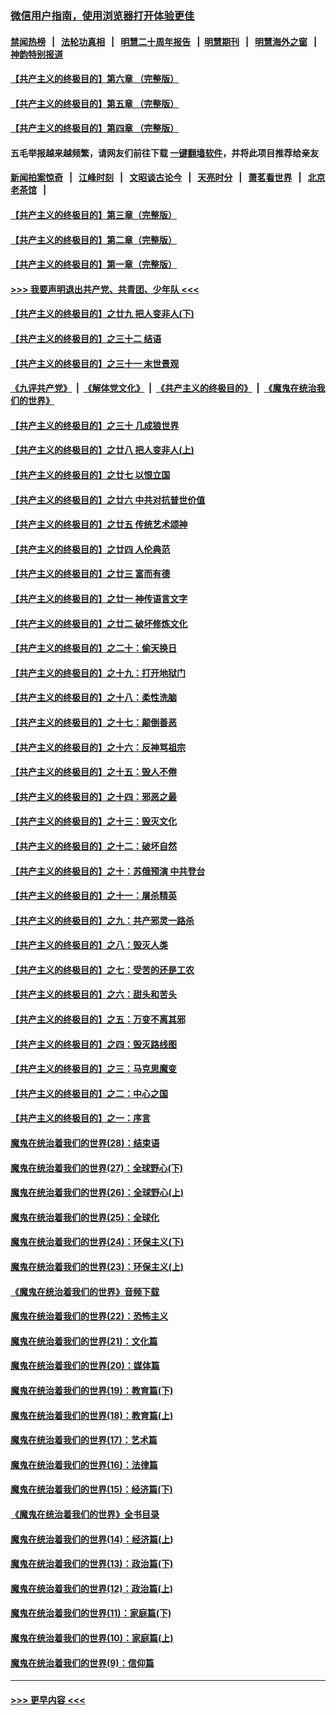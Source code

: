 ### [微信用户指南，使用浏览器打开体验更佳](https://github.com/gfw-breaker/banned-news1/blob/master/indexes/wechat-guide.md?t=0)
#### [禁闻热榜](热点新闻.md?t=0)  &nbsp;&nbsp;|&nbsp;&nbsp; [法轮功真相](https://github.com/gfw-breaker/truth/blob/master/README.md?t=0) &nbsp;&nbsp;|&nbsp;&nbsp; [明慧二十周年报告](https://github.com/gfw-breaker/mh-reports/blob/master/README.md?t=0) &nbsp;&nbsp;|&nbsp;&nbsp;[明慧期刊](https://github.com/gfw-breaker/mh-qikan) &nbsp;&nbsp;|&nbsp;&nbsp; [明慧海外之窗](https://github.com/gfw-breaker/mh-news/blob/master/README.md?t=0) &nbsp;&nbsp;|&nbsp;&nbsp; [神韵特别报道](https://github.com/gfw-breaker/mh-news/blob/master/shenyun.md?t=0)
#### [【共产主义的终极目的】第六章 （完整版）](../pages/nsc422/n11428913.md?t=02062022) 
#### [【共产主义的终极目的】第五章 （完整版）](../pages/nsc422/n11428912.md?t=02062022) 
#### [【共产主义的终极目的】第四章 （完整版）](../pages/nsc422/n11428907.md?t=02062022) 
#### 五毛举报越来越频繁，请网友们前往下载 [一键翻墙软件](https://github.com/gfw-breaker/ssr-accounts)，并将此项目推荐给亲友
#### [新闻拍案惊奇](https://github.com/gfw-breaker/banned-news1/blob/master/pages/link4.md) &nbsp;&nbsp;|&nbsp;&nbsp; [江峰时刻](https://github.com/gfw-breaker/banned-news1/blob/master/pages/link4.md) &nbsp;&nbsp;|&nbsp;&nbsp; [文昭谈古论今](https://github.com/gfw-breaker/banned-news1/blob/master/pages/link4.md) &nbsp;&nbsp;|&nbsp;&nbsp; [天亮时分](https://github.com/gfw-breaker/banned-news1/blob/master/pages/link4.md) &nbsp;&nbsp;|&nbsp;&nbsp; [萧茗看世界](https://github.com/gfw-breaker/banned-news1/blob/master/pages/link4.md) &nbsp;&nbsp;|&nbsp;&nbsp; [北京老茶馆](https://github.com/gfw-breaker/banned-news1/blob/master/pages/link4.md) &nbsp;&nbsp;|&nbsp;&nbsp; 
#### [【共产主义的终极目的】第三章（完整版）](../pages/nsc422/n11428848.md?t=02062022) 
#### [【共产主义的终极目的】第二章（完整版）](../pages/nsc422/n11428831.md?t=02062022) 
#### [【共产主义的终极目的】第一章（完整版）](../pages/nsc422/n11417651.md?t=02062022) 
#### [>>> 我要声明退出共产党、共青团、少年队 <<<](https://github.com/begood0513/goodnews/blob/master/quit/letter.md) 
#### [【共产主义的终极目的】之廿九 把人变非人(下)](../pages/nsc422/n11344140.md?t=02062022) 
#### [【共产主义的终极目的】之三十二 结语](../pages/nsc422/n11360535.md?t=02062022) 
#### [【共产主义的终极目的】之三十一 末世景观](../pages/nsc422/n11351129.md?t=02062022) 
#### [《九评共产党》](https://github.com/begood0513/9ping.md/blob/master/README.md) &nbsp;|&nbsp; [《解体党文化》](../../../../jtdwh.md/blob/master/README.md)  &nbsp;|&nbsp; [《共产主义的终极目的》](../../../../gczydzjmd.md/blob/master/README.md) &nbsp;|&nbsp; [《魔鬼在统治我们的世界》](../../../../mgztzwmdsj.md/blob/master/README.md) 
#### [【共产主义的终极目的】之三十 几成狼世界](../pages/nsc422/n11348280.md?t=02062022) 
#### [【共产主义的终极目的】之廿八 把人变非人(上)](../pages/nsc422/n11340492.md?t=02062022) 
#### [【共产主义的终极目的】之廿七 以恨立国](../pages/nsc422/n11336944.md?t=02062022) 
#### [【共产主义的终极目的】之廿六 中共对抗普世价值](../pages/nsc422/n11324785.md?t=02062022) 
#### [【共产主义的终极目的】之廿五 传统艺术颂神](../pages/nsc422/n11296396.md?t=02062022) 
#### [【共产主义的终极目的】之廿四 人伦典范](../pages/nsc422/n11296397.md?t=02062022) 
#### [【共产主义的终极目的】之廿三 富而有德](../pages/nsc422/n11283598.md?t=02062022) 
#### [【共产主义的终极目的】之廿一 神传语言文字](../pages/nsc422/n11263265.md?t=02062022) 
#### [【共产主义的终极目的】之廿二 破坏修炼文化](../pages/nsc422/n11245728.md?t=02062022) 
#### [【共产主义的终极目的】之二十：偷天换日](../pages/nsc422/n11238846.md?t=02062022) 
#### [【共产主义的终极目的】之十九：打开地狱门](../pages/nsc422/n11206376.md?t=02062022) 
#### [【共产主义的终极目的】之十八：柔性洗脑](../pages/nsc422/n11199994.md?t=02062022) 
#### [【共产主义的终极目的】之十七：颠倒善恶](../pages/nsc422/n11179782.md?t=02062022) 
#### [【共产主义的终极目的】之十六：反神骂祖宗](../pages/nsc422/n11166798.md?t=02062022) 
#### [【共产主义的终极目的】之十五：毁人不倦](../pages/nsc422/n11166792.md?t=02062022) 
#### [【共产主义的终极目的】之十四：邪恶之最](../pages/nsc422/n11150249.md?t=02062022) 
#### [【共产主义的终极目的】之十三：毁灭文化](../pages/nsc422/n11135227.md?t=02062022) 
#### [【共产主义的终极目的】之十二：破坏自然](../pages/nsc422/n11135214.md?t=02062022) 
#### [【共产主义的终极目的】之十：苏俄预演 中共登台](../pages/nsc422/n11118424.md?t=02062022) 
#### [【共产主义的终极目的】之十一：屠杀精英](../pages/nsc422/n11118442.md?t=02062022) 
#### [【共产主义的终极目的】之九：共产邪灵一路杀](../pages/nsc422/n11114139.md?t=02062022) 
#### [【共产主义的终极目的】之八：毁灭人类](../pages/nsc422/n11108503.md?t=02062022) 
#### [【共产主义的终极目的】之七：受苦的还是工农](../pages/nsc422/n11101809.md?t=02062022) 
#### [【共产主义的终极目的】之六：甜头和苦头](../pages/nsc422/n11096971.md?t=02062022) 
#### [【共产主义的终极目的】之五：万变不离其邪](../pages/nsc422/n11091285.md?t=02062022) 
#### [【共产主义的终极目的】之四：毁灭路线图](../pages/nsc422/n11086284.md?t=02062022) 
#### [【共产主义的终极目的】之三：马克思魔变](../pages/nsc422/n11061941.md?t=02062022) 
#### [【共产主义的终极目的】之二：中心之国](../pages/nsc422/n11047728.md?t=02062022) 
#### [【共产主义的终极目的】之一：序言](../pages/nsc422/n11086077.md?t=02062022) 
#### [魔鬼在统治着我们的世界(28)：结束语](../pages/nsc422/n10936246.md?t=02062022) 
#### [魔鬼在统治着我们的世界(27)：全球野心(下)](../pages/nsc422/n10928319.md?t=02062022) 
#### [魔鬼在统治着我们的世界(26)：全球野心(上)](../pages/nsc422/n10900318.md?t=02062022) 
#### [魔鬼在统治着我们的世界(25)：全球化](../pages/nsc422/n10788205.md?t=02062022) 
#### [魔鬼在统治着我们的世界(24)：环保主义(下)](../pages/nsc422/n10695307.md?t=02062022) 
#### [魔鬼在统治着我们的世界(23)：环保主义(上)](../pages/nsc422/n10688613.md?t=02062022) 
#### [《魔鬼在统治着我们的世界》音频下载](../pages/nsc422/n10635553.md?t=02062022) 
#### [魔鬼在统治着我们的世界(22)：恐怖主义](../pages/nsc422/n10614727.md?t=02062022) 
#### [魔鬼在统治着我们的世界(21)：文化篇](../pages/nsc422/n10597706.md?t=02062022) 
#### [魔鬼在统治着我们的世界(20)：媒体篇](../pages/nsc422/n10586579.md?t=02062022) 
#### [魔鬼在统治着我们的世界(19)：教育篇(下)](../pages/nsc422/n10564808.md?t=02062022) 
#### [魔鬼在统治着我们的世界(18)：教育篇(上)](../pages/nsc422/n10526970.md?t=02062022) 
#### [魔鬼在统治着我们的世界(17)：艺术篇](../pages/nsc422/n10499093.md?t=02062022) 
#### [魔鬼在统治着我们的世界(16)：法律篇](../pages/nsc422/n10485969.md?t=02062022) 
#### [魔鬼在统治着我们的世界(15)：经济篇(下)](../pages/nsc422/n10469975.md?t=02062022) 
#### [《魔鬼在统治着我们的世界》全书目录](../pages/nsc422/n10464261.md?t=02062022) 
#### [魔鬼在统治着我们的世界(14)：经济篇(上)](../pages/nsc422/n10457370.md?t=02062022) 
#### [魔鬼在统治着我们的世界(13)：政治篇(下)](../pages/nsc422/n10448270.md?t=02062022) 
#### [魔鬼在统治着我们的世界(12)：政治篇(上)](../pages/nsc422/n10444576.md?t=02062022) 
#### [魔鬼在统治着我们的世界(11)：家庭篇(下)](../pages/nsc422/n10440961.md?t=02062022) 
#### [魔鬼在统治着我们的世界(10)：家庭篇(上)](../pages/nsc422/n10435448.md?t=02062022) 
#### [魔鬼在统治着我们的世界(9)：信仰篇](../pages/nsc422/n10432159.md?t=02062022) 

----
#### [ >>> 更早内容 <<< ](../indexes/nsc422-earlier.md)

